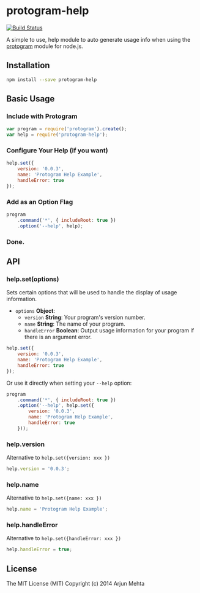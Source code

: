 protogram-help
===================

[![Build Status](https://travis-ci.org/arjunmehta/node-protogram-help.svg?branch=master)](https://travis-ci.org/arjunmehta/node-protogram-help)


A simple to use, help module to auto generate usage info when using the [protogram](https://github.com/arjunmehta/node-protogram) module for node.js.

## Installation

```bash
npm install --save protogram-help
```

## Basic Usage

### Include with Protogram

```javascript
var program = require('protogram').create();
var help = require('protogram-help');
```

### Configure Your Help (if you want)

```javascript
help.set({
    version: '0.0.3',
    name: 'Protogram Help Example',
    handleError: true
});
```

### Add as an Option Flag

```javascript
program
    .command('*', { includeRoot: true })
    .option('--help', help);
```

### Done.


## API

### help.set(options)
Sets certain options that will be used to handle the display of usage information.

- `options` **Object**:
    - `version` **String**: Your program's version number.
    - `name` **String**: The name of your program.
    - `handleError` **Boolean**: Output usage information for your program if there is an argument error.

```javascript
help.set({
    version: '0.0.3',
    name: 'Protogram Help Example',
    handleError: true
});
```

Or use it directly when setting your `--help` option:
```javascript
program
    .command('*', { includeRoot: true })
    .option('--help', help.set({
        version: '0.0.3',
        name: 'Protogram Help Example',
        handleError: true
    }));
```

### help.version
Alternative to `help.set({version: xxx })`

```javascript
help.version = '0.0.3';
```

### help.name
Alternative to `help.set({name: xxx })`

```javascript
help.name = 'Protogram Help Example';
```

### help.handleError
Alternative to `help.set({handleError: xxx })`

```javascript
help.handleError = true;
```


## License

The MIT License (MIT)
Copyright (c) 2014 Arjun Mehta
